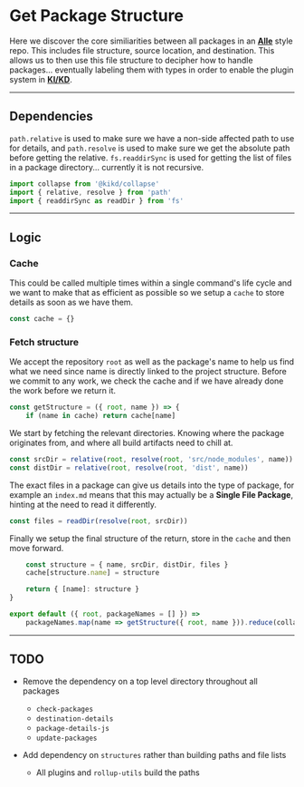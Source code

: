 # Get Package Structure

Here we discover the core similiarities between all packages in an
[**Alle**](https://github.com/boennemann/alle) style repo. This includes file
structure, source location, and destination. This allows us to then use this
file structure to decipher how to handle packages... eventually labeling them
with types in order to enable the plugin system in
[**KI/KD**](https://github.com/RayBenefield/dev-xp/tree/master/src/node_modules/kikd).

---

## Dependencies

`path.relative` is used to make sure we have a non-side affected path to use for
details, and `path.resolve` is used to make sure we get the absolute path before
getting the relative. `fs.readdirSync` is used for getting the list of files in
a package directory... currently it is not recursive.

```js
import collapse from '@kikd/collapse'
import { relative, resolve } from 'path'
import { readdirSync as readDir } from 'fs'
```

---

## Logic

### Cache

This could be called multiple times within a single command's life cycle and we
want to make that as efficient as possible so we setup a `cache` to store
details as soon as we have them.

```js
const cache = {}
```

### Fetch structure

We accept the repository `root` as well as the package's name to help us find
what we need since name is directly linked to the project structure. Before we
commit to any work, we check the cache and if we have already done the work
before we return it.

```js
const getStructure = ({ root, name }) => {
    if (name in cache) return cache[name]
```

We start by fetching the relevant directories. Knowing where the package
originates from, and where all build artifacts need to chill at.

```js
const srcDir = relative(root, resolve(root, 'src/node_modules', name))
const distDir = relative(root, resolve(root, 'dist', name))
```

The exact files in a package can give us details into the type of package, for
example an `index.md` means that this may actually be a **Single File Package**,
hinting at the need to read it differently.

```js
const files = readDir(resolve(root, srcDir))
```

Finally we setup the final structure of the return, store in the `cache` and
then move forward.

```js
    const structure = { name, srcDir, distDir, files }
    cache[structure.name] = structure

    return { [name]: structure }
}
```

```js
export default ({ root, packageNames = [] }) =>
    packageNames.map(name => getStructure({ root, name })).reduce(collapse, {})
```

---

## TODO

*   Remove the dependency on a top level directory throughout all packages

    *   `check-packages`
    *   `destination-details`
    *   `package-details-js`
    *   `update-packages`

*   Add dependency on `structures` rather than building paths and file lists
    *   All plugins and `rollup-utils` build the paths

```

```
